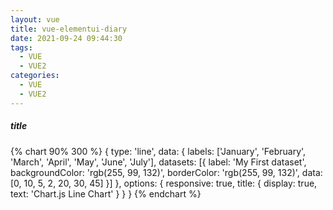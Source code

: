 ```yaml
---
layout: vue
title: vue-elementui-diary
date: 2021-09-24 09:44:30
tags:
  - VUE
  - VUE2
categories:
  - VUE
  - VUE2
---
```


##### title

<!-- {% pullquote mindmap mindmap-md %}

- [Hexo 的思维导图插件](https://hunterx.xyz/hexo-simple-mindmap-plugin-intro.html)

  - 前言
  - 使用方法
    - 一
    - 二
    - 三
  - 太长不看
  - 参考资料
    {% endpullquote %} -->

{% chart 90% 300 %}
{
type: 'line',
data: {
labels: ['January', 'February', 'March', 'April', 'May', 'June', 'July'],
datasets: [{
label: 'My First dataset',
backgroundColor: 'rgb(255, 99, 132)',
borderColor: 'rgb(255, 99, 132)',
data: [0, 10, 5, 2, 20, 30, 45]
}]
},
options: {
responsive: true,
title: {
display: true,
text: 'Chart.js Line Chart'
}
}
}
{% endchart %}
